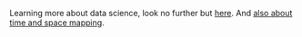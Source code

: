 Learning more about data science, look no further but [here](http://www.coppelia.io/2015/09/a-decision-process-for-selecting-statistical-techniques/).
And [also about time and space mapping](https://districtdatalabs.silvrback.com/time-maps-visualizing-discrete-events-across-many-timescales).
